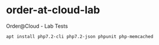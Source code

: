 # order-at-cloud-lab
Order@Cloud - Lab Tests


```
apt install php7.2-cli php7.2-json phpunit php-memcached
```
